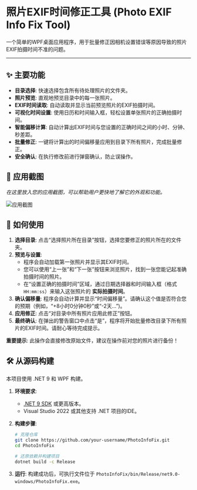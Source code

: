 # 照片EXIF时间修正工具 (Photo EXIF Info Fix Tool)

一个简单的WPF桌面应用程序，用于批量修正因相机设置错误等原因导致的照片EXIF拍摄时间不准的问题。

---

## ✨ 主要功能

- **目录选择**: 快速选择包含所有待处理照片的文件夹。
- **照片预览**: 直观地预览目录中的每一张照片。
- **EXIF时间读取**: 自动读取并显示当前预览照片的EXIF拍摄时间。
- **可视化时间设置**: 使用日历和时间输入框，轻松设置单张照片的正确拍摄时间。
- **智能偏移计算**: 自动计算出EXIF时间与您设置的正确时间之间的小时、分钟、秒差距。
- **批量修正**: 一键将计算出的时间偏移量应用到目录下所有照片，完成批量修正。
- **安全确认**: 在执行修改前进行弹窗确认，防止误操作。

## 📸 应用截图

*在这里放入您的应用截图，可以帮助用户更快地了解它的外观和功能。*

![应用截图](placeholder.png)

## 🚀 如何使用

1.  **选择目录**: 点击“选择照片所在目录”按钮，选择您要修正的照片所在的文件夹。
2.  **预览与设置**: 
    - 程序会自动加载第一张照片并显示其EXIF时间。
    - 您可以使用“上一张”和“下一张”按钮来浏览照片，找到一张您能记起准确拍摄时间的照片。
    - 在“设置正确的拍摄时间”区域，通过日期选择器和时间输入框（格式 `HH:mm:ss`）来输入这张照片的 **实际拍摄时间**。
3.  **确认偏移量**: 程序会自动计算并显示“时间偏移量”。请确认这个值是否符合您的预期（例如，“+8小时0分钟0秒”或“-2天...”)。
4.  **应用修正**: 点击“对目录中所有照片应用此修正”按钮。
5.  **最终确认**: 在弹出的警告窗口中点击“是”，程序将开始批量修改目录下所有照片的EXIF时间。请耐心等待完成提示。

**重要提示**: 此操作会直接修改原始文件，建议在操作前对您的照片进行备份！

## 🛠️ 从源码构建

本项目使用 .NET 9 和 WPF 构建。

1.  **环境要求**:
    - [.NET 9 SDK](https://dotnet.microsoft.com/download/dotnet/9.0) 或更高版本。
    - Visual Studio 2022 或其他支持 .NET 项目的IDE。

2.  **构建步骤**:
    ```bash
    # 克隆仓库
    git clone https://github.com/your-username/PhotoInfoFix.git
    cd PhotoInfoFix

    # 还原依赖并构建项目
    dotnet build -c Release
    ```
3.  **运行**: 构建成功后，可执行文件位于 `PhotoInfoFix/bin/Release/net9.0-windows/PhotoInfoFix.exe`。